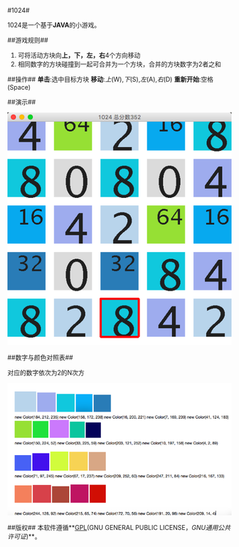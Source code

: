 #1024#

1024是一个基于**JAVA**的小游戏。

##游戏规则##
1. 可将活动方块向**上，下，左，右**4个方向移动
2. 相同数字的方块碰撞到一起可合并为一个方块，合并的方块数字为2者之和

##操作##
**单击**:选中目标方块
**移动**:*上*(W),*下*(S),*左*(A),*右*(D)
**重新开始**:空格(Space) 

##演示##

![演示图片][img-demo]

##数字与颜色对照表##

对应的数字依次为2的N次方

![数字与颜色对照表][img-colors]

##版权##
本软件遵循**[GPL][txt-GPL](GNU GENERAL PUBLIC LICENSE，*GNU通用公共许可证*)**。

[img-demo]: ./images/1024.png "演示图片"
[img-colors]: ./images/ColorsPic.png "数字与颜色"
[txt-GPL]: ./LICENSE "GPL"